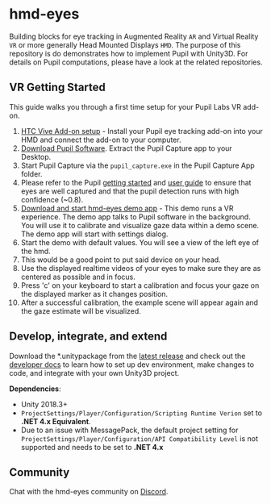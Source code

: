 hmd-eyes
========

Building blocks for eye tracking in Augmented Reality `AR` and Virtual Reality `VR` or more generally Head Mounted Displays `HMD`. The purpose of this repository is do demonstrates how to implement Pupil with Unity3D. For details on Pupil computations, please have a look at the related repositories.

## VR Getting Started

This guide walks you through a first time setup for your Pupil Labs VR add-on.

1. [HTC Vive Add-on setup](https://docs.pupil-labs.com/vr-ar/htc-vive/#install-the-vive-add-on) - Install your Pupil eye tracking add-on into your HMD and connect the add-on to your computer. 
2. [Download Pupil Software](https://github.com/pupil-labs/pupil/releases/latest). Extract the Pupil Capture app to your Desktop.
3. Start Pupil Capture via the `pupil_capture.exe` in the Pupil Capture App folder.
4. Please refer to the Pupil [getting started](https://docs.pupil-labs.com/core/#_2-launch-pupil-capture) and [user guide](https://docs.pupil-labs.com/core/software/pupil-capture/#pupil-detection) to ensure that eyes are well captured and that the pupil detection runs with high confidence (~0.8).
5. [Download and start hmd-eyes demo app](https://github.com/pupil-labs/hmd-eyes/releases/latest) - This demo runs a VR experience. The demo app talks to Pupil software in  the background. You will use it to calibrate and visualize gaze data within a demo scene. The demo app will start with settings dialog. 
6. Start the demo with default values. You will see a view of the left eye of the hmd.
7. This would be a good point to put said device on your head.
8. Use the displayed realtime videos of your eyes to make sure they are as centered as possible and in focus.
9. Press 'c' on your keyboard to start a calibration and focus your gaze on the displayed marker as it changes position.
10. After a successful calibration, the example scene will appear again and the gaze estimate will be visualized.

## Develop, integrate, and extend

Download the *.unitypackage from the [latest release](https://github.com/pupil-labs/hmd-eyes/releases/latest) and 
check out the [developer docs](./docs/Developer.md) to learn how to set up dev environment, make changes to code, and integrate with your own Unity3D project.

**Dependencies**: 

* Unity 2018.3+
* `ProjectSettings/Player/Configuration/Scripting Runtime Verion` set to **.NET 4.x Equivalent**.
* Due to an issue with MessagePack, the default project setting for `ProjectSettings/Player/Configuration/API Compatibility Level` is not supported and needs to be set to **.NET 4.x**

## Community

Chat with the hmd-eyes community on [Discord](https://discord.gg/pwd3Bgw).
